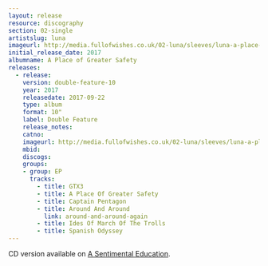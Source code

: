 ```yaml
---
layout: release
resource: discography
section: 02-single
artistslug: luna
imageurl: http://media.fullofwishes.co.uk/02-luna/sleeves/luna-a-place-of-greater-safety-lo-res.jpg
initial_release_date: 2017
albumname: A Place of Greater Safety
releases:
  - release: 
    version: double-feature-10
    year: 2017
    releasedate: 2017-09-22
    type: album
    format: 10"
    label: Double Feature
    release_notes: 
    catno: 
    imageurl: http://media.fullofwishes.co.uk/02-luna/sleeves/luna-a-place-of-greater-safety-lo-res.jpg
    mbid: 
    discogs: 
    groups:
    - group: EP
      tracks:
        - title: GTX3
        - title: A Place Of Greater Safety
        - title: Captain Pentagon
        - title: Around And Around
          link: around-and-around-again
        - title: Ides Of March Of The Trolls
        - title: Spanish Odyssey
---
```

CD version available on <a href="/luna/releases/luna-a-sentimental-education/">A Sentimental Education</a>.